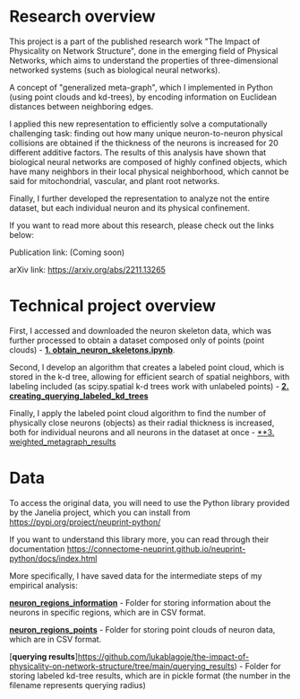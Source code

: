 # Research overview
This project is a part of the published research work "The Impact of Physicality on Network Structure", done in the emerging field of Physical Networks, which aims to understand the properties of three-dimensional networked systems (such as biological neural networks).

A concept of "generalized meta-graph", which I implemented in Python (using point clouds and kd-trees), by encoding information on Euclidean distances between neighboring edges.

I applied this new representation to efficiently solve a computationally challenging task: finding out how many unique neuron-to-neuron physical collisions are obtained if the thickness of the neurons is increased for 20 different additive factors. The results of this analysis have shown that biological neural networks are composed of highly confined objects, which have many neighbors in their local physical neighborhood, which cannot be said for mitochondrial, vascular, and plant root networks.

Finally, I further developed the representation to analyze not the entire dataset, but each individual neuron and its physical confinement.

If you want to read more about this research, please check out the links below:

Publication link: (Coming soon)

arXiv link: https://arxiv.org/abs/2211.13265

# Technical project overview
First, I  accessed and downloaded the neuron skeleton data, which was further processed to obtain a dataset composed only of points (point clouds) -  [**1. obtain_neuron_skeletons.ipynb**](https://github.com/lukablagoje/the-impact-of-physicality-on-network-structure/blob/main/1.%20obtain_neuron_skeletons.ipynb).

Second, I develop an algorithm that creates a labeled point cloud, which is stored in the k-d tree, allowing for efficient search of spatial neighbors, with labeling included (as scipy.spatial k-d trees work with unlabeled points) -  [**2. creating_querying_labeled_kd_trees**](https://github.com/lukablagoje/the-impact-of-physicality-on-network-structure/blob/main/2.%20creating_querying_labeled_kd_trees.ipynb)

Finally, I apply the labeled point cloud algorithm to find the number of physically close neurons (objects) as their radial thickness is increased, both for individual neurons and all neurons in the dataset at once  - [**3. weighted_metagraph_results](https://github.com/lukablagoje/understanding-the-impact-of-physicality-on-network-structure/blob/main/3.%20weighted_metagraph_results.ipynb)
# Data
To access the original data, you will need to use the Python library provided by the Janelia project, which you can install from https://pypi.org/project/neuprint-python/

If you want to understand this library more, you can read through their documentation https://connectome-neuprint.github.io/neuprint-python/docs/index.html

More specifically, I have saved data for the intermediate steps of my empirical analysis:

[**neuron_regions_information**](https://github.com/lukablagoje/the-impact-of-physicality-on-network-structure/tree/main/neuron_regions_information) - Folder for storing information about the neurons in specific regions, which are in CSV format.

[**neuron_regions_points**](https://github.com/lukablagoje/the-impact-of-physicality-on-network-structure/tree/main/neuron_regions_points) - Folder for storing point clouds of neuron data, which are in CSV format.

[**querying results**]https://github.com/lukablagoje/the-impact-of-physicality-on-network-structure/tree/main/querying_results) - Folder for storing labeled kd-tree results, which are in pickle format (the number in the filename represents querying radius)
